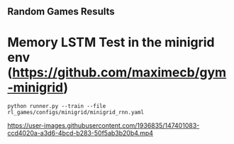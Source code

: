 ## Random Games Results
# Memory LSTM Test in the minigrid env (https://github.com/maximecb/gym-minigrid)
```python runner.py --train --file rl_games/configs/minigrid/minigrid_rnn.yaml```

https://user-images.githubusercontent.com/1936835/147401083-ccd4020a-a3d6-4bcd-b283-50f5ab3b20b4.mp4



